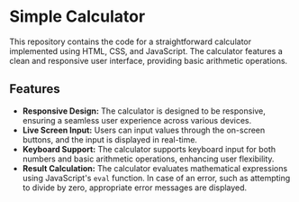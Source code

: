 # Simple Calculator

This repository contains the code for a straightforward calculator implemented using HTML, CSS, and JavaScript. The calculator features a clean and responsive user interface, providing basic arithmetic operations.

## Features

- **Responsive Design:** The calculator is designed to be responsive, ensuring a seamless user experience across various devices.
- **Live Screen Input:** Users can input values through the on-screen buttons, and the input is displayed in real-time.
- **Keyboard Support:** The calculator supports keyboard input for both numbers and basic arithmetic operations, enhancing user flexibility.
- **Result Calculation:** The calculator evaluates mathematical expressions using JavaScript's `eval` function. In case of an error, such as attempting to divide by zero, appropriate error messages are displayed.
